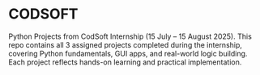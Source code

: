 # CODSOFT
Python Projects from CodSoft Internship (15 July – 15 August 2025). This repo contains all 3 assigned projects completed during the internship, covering Python fundamentals, GUI apps, and real-world logic building. Each project reflects hands-on learning and practical implementation.
